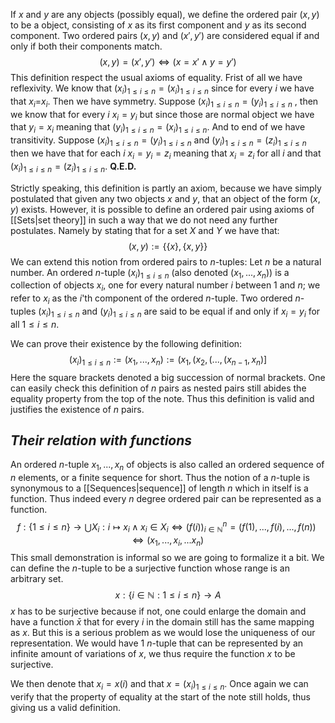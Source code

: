 
If $x$ and $y$ are any objects (possibly equal), we define the ordered pair $(x, y)$ to be a object, consisting of $x$ as its first component and $y$ as its second component. Two ordered pairs $(x, y)$ and $(x' , y' )$ are considered equal if and only if both their components match.
$$(x, y)=(x' , y' ) \iff (x = x' \land y = y' )$$
This definition respect the usual axioms of equality.
	Frist of all we have reflexivity. We know that $(x_i)_{1\leq i \leq n}=(x_i)_{1\leq i \leq n}$ since for every $i$ we have that $x_i$=$x_i$. Then we have symmetry. Suppose $(x_i)_{1\leq i \leq n}=(y_i)_{1\leq i \leq n}$ , then we know that for every $i$ $x_i=y_i$ but since those are normal object we have that $y_i=x_i$ meaning that $(y_i)_{1\leq i \leq n}=(x_i)_{1\leq i \leq n}$. And to end of we have transitivity. Suppose $(x_i)_{1\leq i \leq n}=(y_i)_{1\leq i \leq n}$ and $(y_i)_{1\leq i \leq n}=(z_i)_{1\leq i \leq n}$ then we have that for each $i$ $x_i=y_i=z_i$ meaning that $x_i=z_i$ for all $i$ and that $(x_i)_{1\leq i \leq n}=(z_i)_{1\leq i \leq n}$.
	**Q.E.D.**

Strictly speaking, this definition is partly an axiom, because we have simply postulated that given any two objects $x$ and $y$, that an object of the form $(x, y)$ exists. However, it is possible to define an ordered pair using axioms of [[Sets|set theory]] in such a way that we do not need any further postulates. Namely by stating that for a set $X$ and $Y$ we have that:
$$(x,y):=\{\{x\},\{x,y\}\}$$
We can extend this notion from ordered pairs to $n$-tuples: Let $n$ be a natural number. An ordered $n$-tuple $(x_i)_{1≤i≤n}$ (also denoted $(x_1,...,x_n)$) is a collection of objects $x_i$, one for every natural number $i$ between $1$ and $n$; we refer to $x_i$ as the $i$'th component of the ordered $n$-tuple. Two ordered $n$-tuples $(x_i)_{1≤i≤n}$ and $(y_i)_{1≤i≤n}$ are said to be equal if and only if $x_i = y_i$ for all $1 ≤ i ≤ n$.

We can prove their existence by the following definition:
$$(x_i)_{1\leq i \leq n}:=(x_1,...,x_n):=(x_1,(x_2,(...,(x_{n-1},x_n)]$$
Here the square brackets denoted a big succession of normal brackets.
One can easily check this definition of $n$ pairs as nested pairs still abides the equality property from the top of the note. Thus this definition is valid and justifies the existence of $n$ pairs.


## *Their relation with functions*

An ordered $n$-tuple $x_1,...,x_n$ of objects is also called an ordered sequence of $n$ elements, or a finite sequence for short.
Thus the notion of a $n$-tuple is synonymous to a [[Sequences|sequence]] of length $n$ which in itself is a function. Thus indeed every $n$ degree ordered pair can be represented as a function.
$$f:\{1\leq i \leq n\}\rightarrow\bigcup X_i:i\mapsto x_i\;\land\;x_i \in X_i \iff (f(i))_{i\in\mathbb{N}}^n=(f(1),...,f(i),...,f(n))\iff (x_1,...,x_i,...x_n)$$
This small demonstration is informal so we are going to formalize it a bit. We can define the $n$-tuple to be a surjective function whose range is an arbitrary set.
$$x:\{i\in\mathbb{N}:1\leq i \leq n\}\rightarrow A$$
$x$ has to be surjective because if not, one could enlarge the domain and have a function $\bar{x}$ that for every $i$ in the domain still has the same mapping as $x$. But this is a serious problem as we would lose the uniqueness of our representation. We would have 1 $n$-tuple that can be represented by an infinite amount of variations of $x$, we thus require the function $x$ to be surjective.

We then denote that $x_i=x(i)$ and that $x=(x_i)_{1\leq i\leq n}$. Once again we can verify that the property of equality at the start of the note still holds, thus giving us a valid definition.


